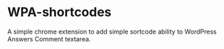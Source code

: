 WPA-shortcodes
==============

A simple chrome extension to add simple sortcode ability to WordPress Answers Comment textarea.